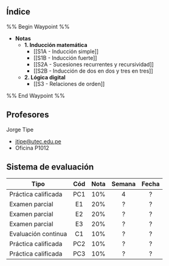 ## Índice

%% Begin Waypoint %%
- **Notas**
	- **1. Inducción matemática**
		- [[S1A - Inducción simple]]
		- [[S1B - Inducción fuerte]]
		- [[S2A - Sucesiones recurrentes y recursividad]]
		- [[S2B - Inducción de dos en dos y tres en tres]]
	- **2. Lógica digital**
		- [[S3 - Relaciones de orden]]

%% End Waypoint %%

## Profesores

Jorge Tipe
- jtipe@utec.edu.pe
- Oficina P1012

## Sistema de evaluación

| Tipo                | Cód | Nota | Semana | Fecha |
| ------------------- | :-: | :--: | :----: | :---: |
| Práctica calificada | PC1 | 10%  |   4    |   ?   |
| Examen parcial      | E1  | 20%  |   ?    |   ?   |
| Examen parcial      | E2  | 20%  |   ?    |   ?   |
| Examen parcial      | E3  | 20%  |   ?    |   ?   |
| Evaluación continua | C1  | 10%  |   ?    |   ?   |
| Práctica calificada | PC2 | 10%  |   ?    |   ?   |
| Práctica calificada | PC3 | 10%  |   ?    |   ?   |
